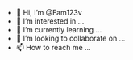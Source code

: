 - 👋 Hi, I’m @Fam123v
- 👀 I’m interested in ...
- 🌱 I’m currently learning ...
- 💞️ I’m looking to collaborate on ...
- 📫 How to reach me ...

<!---
Fam123v/Fam123v is a ✨ special ✨ repository because its `README.md` (this file) appears on your GitHub profile.
You can click the Preview link to take a look at your changes.
--->
